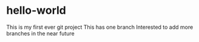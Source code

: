 # hello-world
This is my first ever git project
This has one branch 
Interested to add more branches in the near future

